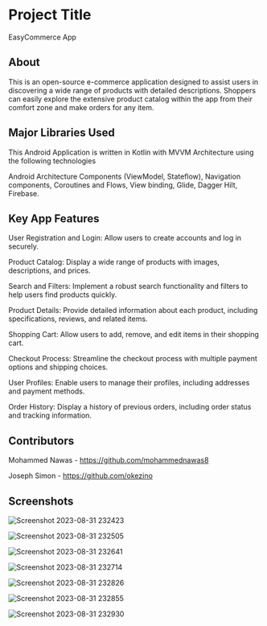 
# Project Title
EasyCommerce App
## About
This is an open-source e-commerce application designed to assist users in discovering a wide range of products with detailed descriptions. Shoppers can easily explore the extensive product catalog within the app from their comfort zone and make orders for any item.

## Major Libraries Used
This Android Application is written in Kotlin with MVVM Architecture using the following technologies

Android Architecture Components (ViewModel, Stateflow),
Navigation components,
Coroutines and Flows,
View binding,
Glide,
Dagger Hilt,
Firebase.
## Key App Features
User Registration and Login: Allow users to create accounts and log in securely.

Product Catalog: Display a wide range of products with images, descriptions, and prices.

Search and Filters: Implement a robust search functionality and filters to help users find products quickly.

Product Details: Provide detailed information about each product, including specifications, reviews, and related items.

Shopping Cart: Allow users to add, remove, and edit items in their shopping cart.

Checkout Process: Streamline the checkout process with multiple payment options and shipping choices.

User Profiles: Enable users to manage their profiles, including addresses and payment methods.

Order History: Display a history of previous orders, including order status and tracking information.

## Contributors
Mohammed Nawas - https://github.com/mohammednawas8

Joseph Simon - https://github.com/okezino
## Screenshots

![Screenshot 2023-08-31 232423](https://github.com/OjoLego/EasyCommerce/assets/105458022/f0b61d07-692d-448d-90bc-ba420b53b14a)

![Screenshot 2023-08-31 232505](https://github.com/OjoLego/EasyCommerce/assets/105458022/b67b606d-846f-42a3-8ad5-3c249b8caa1f)

![Screenshot 2023-08-31 232641](https://github.com/OjoLego/EasyCommerce/assets/105458022/924e2226-00cb-4ac9-9814-1f6d6bf7d70f)

![Screenshot 2023-08-31 232714](https://github.com/OjoLego/EasyCommerce/assets/105458022/7df62f7d-35c0-4056-b86d-eb043e847981)

![Screenshot 2023-08-31 232826](https://github.com/OjoLego/EasyCommerce/assets/105458022/27214f9e-8884-4abe-9c41-c09f11b8fed5)

![Screenshot 2023-08-31 232855](https://github.com/OjoLego/EasyCommerce/assets/105458022/5e3f14a2-18e2-48ff-b09e-3da6d8e39e72)

![Screenshot 2023-08-31 232930](https://github.com/OjoLego/EasyCommerce/assets/105458022/d4f159f8-24ec-408d-b261-f1a7f0979e83)

